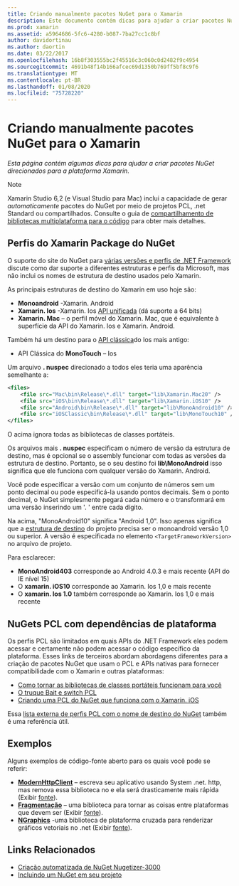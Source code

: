 ```yaml
---
title: Criando manualmente pacotes NuGet para o Xamarin
description: Este documento contém dicas para ajudar a criar pacotes NuGet direcionados para a plataforma Xamarin. Ele descreve os perfis do Xamarin Package do NuGet, PCL NuGets com dependências de plataforma e links para vários exemplos de código-fonte aberto.
ms.prod: xamarin
ms.assetid: a5964686-5fc6-4280-b087-7ba27cc1c8bf
author: davidortinau
ms.author: daortin
ms.date: 03/22/2017
ms.openlocfilehash: 16b8f303555bc2f45516c3c060c0d2482f9c4954
ms.sourcegitcommit: 4691b48f14b166afcec69d1350b769ff5bf8c9f6
ms.translationtype: MT
ms.contentlocale: pt-BR
ms.lasthandoff: 01/08/2020
ms.locfileid: "75728220"
---
```

# <a name="manually-creating-nuget-packages-for-xamarin"></a>Criando manualmente pacotes NuGet para o Xamarin

_Esta página contém algumas dicas para ajudar a criar pacotes NuGet direcionados para a plataforma Xamarin._

> [!NOTE]
> Xamarin Studio 6,2 (e Visual Studio para Mac) inclui a capacidade de gerar _automaticamente_ pacotes do NuGet por meio de projetos PCL, .net Standard ou compartilhados. Consulte o guia de [compartilhamento de bibliotecas multiplataforma para o código](~/cross-platform/app-fundamentals/nuget-multiplatform-libraries/index.md) para obter mais detalhes.

## <a name="nuget-package-xamarin-profiles"></a>Perfis do Xamarin Package do NuGet

O suporte do site do NuGet para [várias versões e perfis de .NET Framework](https://docs.nuget.org/create/enforced-package-conventions) discute como dar suporte a diferentes estruturas e perfis da Microsoft, mas não inclui os nomes de estrutura de destino usados pelo Xamarin.

As principais estruturas de destino do Xamarin em uso hoje são:

- **Monoandroid** -Xamarin. Android
- **Xamarin. Ios** -Xamarin. Ios [API unificada](~/cross-platform/macios/unified/index.md) (dá suporte a 64 bits)
- **Xamarin. Mac** – o perfil móvel do Xamarin. Mac, que é equivalente à superfície da API do Xamarin. Ios e Xamarin. Android.

Também há um destino para o [API clássica](~/cross-platform/macios/unified/index.md)do Ios mais antigo:

- API Clássica do **MonoTouch** – Ios

Um arquivo **. nuspec** direcionado a todos eles teria uma aparência semelhante a:

```xml
<files>
    <file src="Mac\bin\Release\*.dll" target="lib\Xamarin.Mac20" />
    <file src="iOS\bin\Release\*.dll" target="lib\Xamarin.iOS10" />
    <file src="Android\bin\Release\*.dll" target="lib\MonoAndroid10" />
    <file src="iOSClassic\bin\Release\*.dll" target="lib\MonoTouch10" />
</files>
```

O acima ignora todas as bibliotecas de classes portáteis.

Os arquivos mais **. nuspec** especificam o número de versão da estrutura de destino, mas é opcional se o assembly funcionar com todas as versões da estrutura de destino. Portanto, se o seu destino foi **lib\MonoAndroid** isso significa que ele funciona com qualquer versão do Xamarin. Android.

Você pode especificar a versão com um conjunto de números sem um ponto decimal ou pode especificá-la usando pontos decimais. Sem o ponto decimal, o NuGet simplesmente pegará cada número e o transformará em uma versão inserindo um '. ' entre cada dígito.

Na acima, "MonoAndroid10" significa "Android 1,0". Isso apenas significa que a [estrutura de destino](~/android/app-fundamentals/android-api-levels.md) do projeto precisa ser o monoandroid versão 1,0 ou superior. A versão é especificada no elemento `<TargetFrameworkVersion>` no arquivo de projeto.

Para esclarecer:

- **MonoAndroid403** corresponde ao Android 4.0.3 e mais recente (API do IE nível 15)
- O **xamarin. iOS10** corresponde ao Xamarin. Ios 1,0 e mais recente
- O **xamarin. Ios 1.0** também corresponde ao Xamarin. Ios 1,0 e mais recente

## <a name="pcl-nugets-with-platform-dependencies"></a>NuGets PCL com dependências de plataforma

Os perfis PCL são limitados em quais APIs do .NET Framework eles podem acessar e certamente não podem acessar o código específico da plataforma. Esses links de terceiros abordam abordagens diferentes para a criação de pacotes NuGet que usam o PCL e APIs nativas para fornecer compatibilidade com o Xamarin e outras plataformas:

- [Como tornar as bibliotecas de classes portáteis funcionam para você](https://blogs.msdn.com/b/dsplaisted/archive/2012/08/27/how-to-make-portable-class-libraries-work-for-you.aspx)
- [O truque Bait e switch PCL](https://log.paulbetts.org/the-bait-and-switch-pcl-trick/)
- [Criando uma PCL do NuGet que funciona com o Xamarin. iOS](https://www.jimbobbennett.io/creating-a-nuget-pcl-that-works-with-xamarin-ios/)

Essa [lista externa de perfis PCL com o nome de destino do NuGet](https://portablelibraryprofiles.stephencleary.com) também é uma referência útil.

## <a name="examples"></a>Exemplos

Alguns exemplos de código-fonte aberto para os quais você pode se referir:

- [**ModernHttpClient**](https://www.nuget.org/packages/modernhttpclient/) – escreva seu aplicativo usando System .net. http, mas remova essa biblioteca no e ela será drasticamente mais rápida (Exibir [fonte](https://github.com/paulcbetts/ModernHttpClient)).
- [**Fragmentação**](https://www.nuget.org/packages/Splat/) – uma biblioteca para tornar as coisas entre plataformas que devem ser (Exibir [fonte](https://github.com/paulcbetts/Splat)).
- [**NGraphics**](https://www.nuget.org/packages/NGraphics/) -uma biblioteca de plataforma cruzada para renderizar gráficos vetoriais no .net (Exibir [fonte](https://github.com/praeclarum/NGraphics/blob/master/NGraphics.nuspec)).

## <a name="related-links"></a>Links Relacionados

- [Criação automatizada de NuGet Nugetizer-3000](~/cross-platform/app-fundamentals/nuget-multiplatform-libraries/index.md)       
- [Incluindo um NuGet em seu projeto](https://docs.microsoft.com/visualstudio/mac/nuget-walkthrough)
